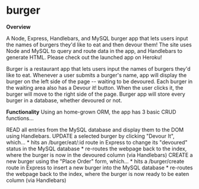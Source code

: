 # burger

**Overview**
 
A Node, Express, Handlebars, and MySQL burger app that lets users input the names of burgers they'd like to eat and then devour them!  The site uses Node and MySQL to query and route data in the app, and Handlebars to generate HTML. Please check out the launched app on Heroku!

Burger is a restaurant app that lets users input the names of burgers they'd like to eat. Whenever a user submits a burger's name, app will display the burger on the left side of the page -- waiting to be devoured. Each burger in the waiting area also has a Devour it! button. When the user clicks it, the burger will move to the right side of the page. Burger app will store every burger in a database, whether devoured or not.



**Functionality**
Using an home-grown ORM, the app has 3 basic CRUD functions...

READ all entries from the MySQL database and display them to the DOM using Handlebars.
UPDATE a selected burger by clicking "Devour It", which... * hits an /burger/eat/:id route in Express to change its "devoured" status in the MySQL database * re-routes the webpage back to the index, where the burger is now in the devoured column (via Handlebars)
CREATE a new burger using the "Place Order" form, which... * hits a /burger/create route in Express to insert a new burger into the MySQL database * re-routes the webpage back to the index, where the burger is now ready to be eaten column (via Handlebars)
